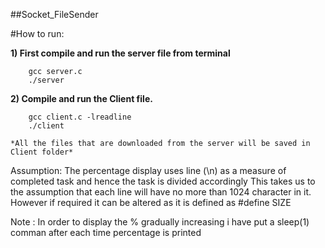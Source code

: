 ##Socket_FileSender

#How to run:

**1) First compile and run the server file from terminal**
```
	gcc server.c
	./server
```

**2) Compile and run the Client file.**
```
	gcc client.c -lreadline
	./client
```
	
	*All the files that are downloaded from the server will be saved in Client folder*
	
Assumption:
The percentage display uses line (\n) as a measure of completed task and hence the task is divided accordingly
This takes us to the assumption that each line will have no more than 1024 character in it.
However if required it can be altered as it is defined as #define SIZE

	
Note : 
	In order to display the % gradually increasing i have put a sleep(1) comman after each time percentage is printed

	
